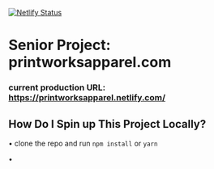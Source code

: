 [![Netlify Status](https://api.netlify.com/api/v1/badges/d9419128-4894-41d5-8c4c-fbc04a9b481f/deploy-status)](https://app.netlify.com/sites/printworksapparel/deploys)

# Senior Project: printworksapparel.com
### current production URL: https://printworksapparel.netlify.com/

## How Do I Spin up This Project Locally? 

• clone the repo and run `npm install` or `yarn`

• 

